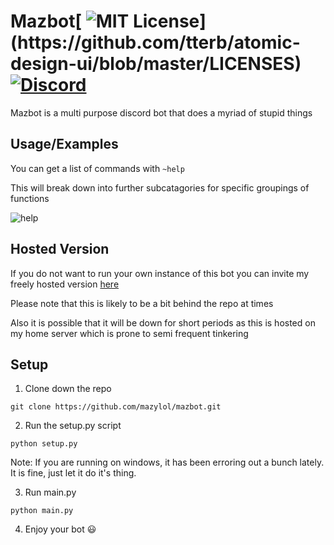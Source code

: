 # Mazbot[ ![MIT License](https://img.shields.io/apm/l/atomic-design-ui.svg?)](https://github.com/tterb/atomic-design-ui/blob/master/LICENSES) [ ![Discord](https://discord.com/api/guilds/681981489663311945/embed.png)](https://discord.gg/CHaNsbC) 
Mazbot is a multi purpose discord bot that does a myriad of stupid things

## Usage/Examples

You can get a list of commands with `~help`

This will break down into further subcatagories for specific groupings of functions

![help](https://raw.githubusercontent.com/mazylol/mazbot/main/screenshots/help.png)

## Hosted Version
If you do not want to run your own instance of this bot you can invite my freely hosted version [here](https://discord.com/api/oauth2/authorize?client_id=815455699114262568&permissions=8&scope=bot%20applications.commands)

Please note that this is likely to be a bit behind the repo at times

Also it is possible that it will be down for short periods as this is hosted on my home server which is prone to semi frequent tinkering
## Setup

1. Clone down the repo
```
git clone https://github.com/mazylol/mazbot.git
```

2. Run the setup.py script
```
python setup.py
```
Note: If you are running on windows, it has been erroring out a bunch lately. It is fine, just let it do it's thing.

3. Run main.py
```
python main.py
```

4. Enjoy your bot :smiley: